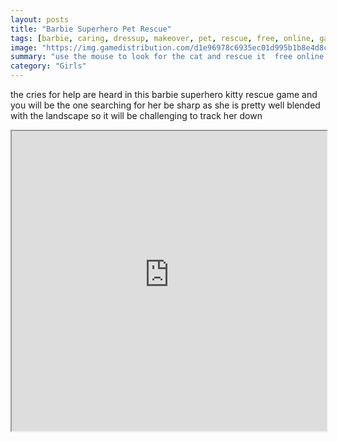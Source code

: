 ```yaml
---
layout: posts
title: "Barbie Superhero Pet Rescue"
tags: [barbie, caring, dressup, makeover, pet, rescue, free, online, games, oyna, game, free, games, play, play, games]
image: "https://img.gamedistribution.com/d1e96978c6935ec01d995b1b8e4d8c33.jpg"
summary: "use the mouse to look for the cat and rescue it  free online games oyna game free games play play games"
category: "Girls"
---
```


the cries for help are heard in this barbie superhero kitty rescue game and you will be the one searching for her be sharp as she is pretty well blended with the landscape so it will be challenging to track her down

<iframe width="100%" height="480px;" src="https://flash.gamedistribution.com?game=d1e96978c6935ec01d995b1b8e4d8c33"></iframe>